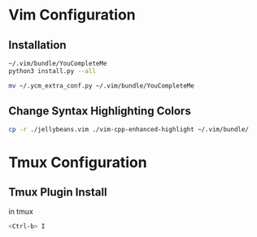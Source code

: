 # Vim Configuration

## Installation

```sh
~/.vim/bundle/YouCompleteMe
python3 install.py --all
```

```sh
mv ~/.ycm_extra_conf.py ~/.vim/bundle/YouCompleteMe
```

## Change Syntax Highlighting Colors
```sh
cp -r ./jellybeans.vim ./vim-cpp-enhanced-highlight ~/.vim/bundle/
```
# Tmux Configuration
## Tmux Plugin Install
in tmux
```sh
<Ctrl-b> I
```
